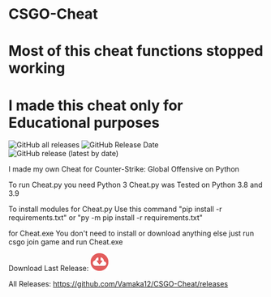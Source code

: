 # CSGO-Cheat

# Most of this cheat functions stopped working

# I made this cheat only for Educational purposes

<img alt="GitHub all releases" src="https://img.shields.io/github/downloads/Vamaka12/CSGO-Cheat/total?color=green&label=Downloads&style=for-the-badge&logo=github"> <img alt="GitHub Release Date" src="https://img.shields.io/github/release-date/Vamaka12/CSGO-Cheat?label=Last%20release%20date&style=for-the-badge&logo=github"> <img alt="GitHub release (latest by date)" src="https://img.shields.io/github/v/release/Vamaka12/CSGO-Cheat?label=last%20release&logo=github&style=for-the-badge">

I made my own Cheat for Counter-Strike: Global Offensive on Python

To run Cheat.py you need Python 3
Cheat.py was Tested on Python 3.8 and 3.9

To install modules for Cheat.py Use this command "pip install -r requirements.txt" or "py -m pip install -r requirements.txt"



for Cheat.exe You don't need to install or download anything else just run csgo join game and run Cheat.exe

Download Last Release: [![Download](https://github.com/Vamaka12/CSGO-Cheat/blob/main/Resources/Download.png?raw=true)](https://github.com/Vamaka12/CSGO-Cheat/releases/download/1.0.0/Cheat.exe)


All Releases: https://github.com/Vamaka12/CSGO-Cheat/releases

